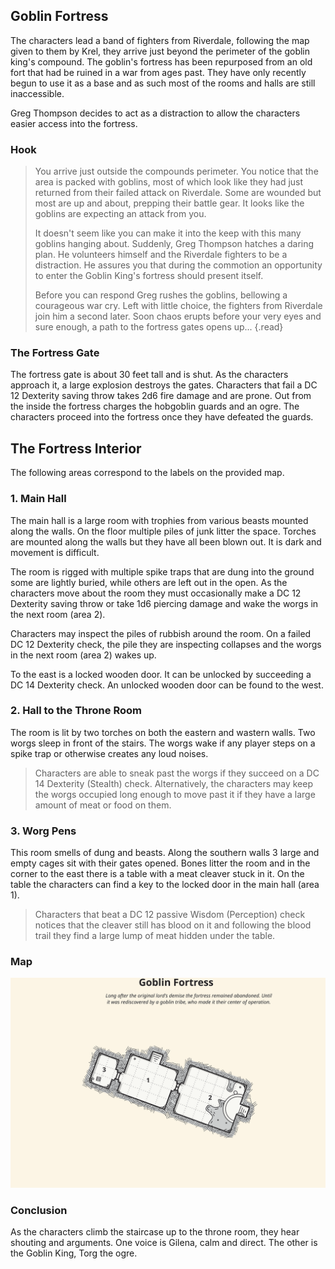 ## Goblin Fortress
The characters lead a band of fighters from Riverdale, following the map given to them by Krel, they arrive just beyond the perimeter of the goblin king's compound. The goblin's fortress has been repurposed from an old fort that had be ruined in a war from ages past. They have only recently begun to use it as a base and as such most of the rooms and halls are still inaccessible.

Greg Thompson decides to act as a distraction to allow the characters easier access into the fortress.

### Hook
>You arrive just outside the compounds perimeter. You notice that the area is packed with goblins, most of which look like they had just returned from their failed attack on Riverdale. Some are wounded but most are up and about, prepping their battle gear. It looks like the goblins are expecting an attack from you.
>
>It doesn't seem like you can make it into the keep with this many goblins hanging about. Suddenly, Greg Thompson hatches a daring plan. He volunteers himself and the Riverdale fighters to be a distraction. He assures you that during the commotion an opportunity to enter the Goblin King's fortress should present itself.
>
>Before you can respond Greg rushes the goblins, bellowing a courageous war cry. Left with little choice, the fighters from Riverdale join him a second later. Soon chaos erupts before your very eyes and sure enough, a path to the fortress gates opens up...
{.read}

### The Fortress Gate
The fortress gate is about 30 feet tall and is shut. As the characters approach it, a large explosion destroys the gates. Characters that fail a DC 12 Dexterity saving throw takes 2d6 fire damage and are prone. Out from the inside the fortress charges the hobgoblin guards and an ogre. The characters proceed into the fortress once they have defeated the guards.

## The Fortress Interior
The following areas correspond to the labels on the provided map.

### 1. Main Hall
The main hall is a large room with trophies from various beasts mounted along the walls. On the floor multiple piles of junk litter the space. Torches are mounted along the walls but they have all been blown out. It is dark and movement is difficult.

The room is rigged with multiple spike traps that are dung into the ground some are lightly buried, while others are left out in the open. As the characters move about the room they must occasionally make a DC 12 Dexterity saving throw or take 1d6 piercing damage and wake the worgs in the next room (area 2).

Characters may inspect the piles of rubbish around the room. On a failed DC 12 Dexterity check, the pile they are inspecting collapses and the worgs in the next room (area 2) wakes up.

To the east is a locked wooden door. It can be unlocked by succeeding a DC 14 Dexterity check. An unlocked wooden door can be found to the west.

### 2. Hall to the Throne Room
The room is lit by two torches on both the eastern and wastern walls. Two worgs sleep in front of the stairs. The worgs wake if any player steps on a spike trap or otherwise creates any loud noises.

>Characters are able to sneak past the worgs if they succeed on a DC 14 Dexterity (Stealth) check. Alternatively, the characters may keep the worgs occupied long enough to move past it if they have a large amount of meat or food on them.

### 3. Worg Pens
This room smells of dung and beasts. Along the southern walls 3 large and empty cages sit with their gates opened. Bones litter the room and in the corner to the east there is a table with a meat cleaver stuck in it. On the table the characters can find a key to the locked door in the main hall (area 1).

>Characters that beat a DC 12 passive Wisdom (Perception) check notices that the cleaver still has blood on it and following the blood trail they find a large lump of meat hidden under the table.

### Map
![Goblin Fortress Map](../refs/map-goblin-fortress.svg)

### Conclusion
As the characters climb the staircase up to the throne room, they hear shouting and arguments. One voice is Gilena, calm and direct. The other is the Goblin King, Torg the ogre.